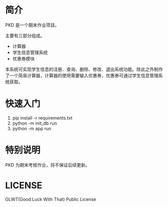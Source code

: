 # 简介

PKD 是一个期末作业项目。

主要有三部分组成。
- 计算器
- 学生信息管理系统
- 优惠券模块

本系统可实现学生信息的注册、查询、删除、修改、退出系统功能。除此之外制作了一个简易计算器，计算器的使用需要输入优惠券，优惠券可通过学生信息管理系统获取。

# 快速入门
1. pip install -r requirements.txt
2. python -m init_db run
3. python -m app run

# 特别说明

PKD 为期末考核作业，将不保证后续更新。

# LICENSE

GLWT(Good Luck With That) Public License